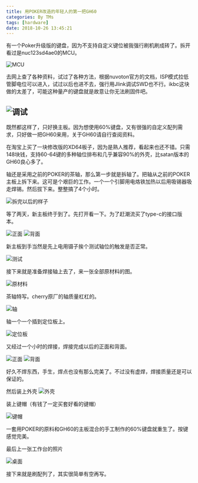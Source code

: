 ```yaml
---
title: 用POKER改造的年轻人的第一把GH60
categories: By TMs
tags: [hardware]
date: 2018-10-26 13:45:21
---
```


有一个Poker升级版的键盘，因为不支持自定义键位被我强行刷机刷成砖了。拆开看过是nuc123sd4ae0的MCU。


![MCU][1]

去网上查了各种资料，试过了各种方法，根据nuvoton官方的文档，ISP模式拉低管脚电位可以进入，试过以后也进不去，强行用Jlink调试SWD也不行。ikbc这块做的太差了，可能这种量产的键盘就是故意让你无法刷固件吧。

![调试][2]
----------
既然都这样了，只好换主板。因为想使用60%键盘，又有很强的自定义配列需求，只好做一把GH60来用，关于GH60请自行查阅资料。

在淘宝上买了一块修改版的XD64板子，因为是熟人推荐，看起来也还不错。只需148块钱，支持60-64键的多种轴位排布和几乎兼容90%的外壳，比satan版本的GH60良心多了。

轴还是采用之前的POKER的茶轴，那么第一步就是拆轴了。把轴从之前的POKER主板上拆下来。这可是个艰巨的工作。一个一个引脚用电烙铁加热以后用吸锡器吸走焊锡。然后拔下来。整整搞了4个小时。

![拆完以后的样子][3]

等了两天，新主板终于到了。先打开看一下。为了赶潮流买了type-c的接口版本。

![正面][4]
![背面][5]

新主板到手当然是先上电用镊子挨个测试轴位的触发是否正常。

![测试][8]

接下来就是准备焊接轴上去了，来一张全部原材料的图。

![原材料][6]

茶轴特写。cherry原厂的轴质量杠杠的。

![轴][7]

轴一个一个插到定位板上。

![定位板][9]

又经过一个小时的焊接，焊接完成以后的正面和背面。

![正面][10]
![背面][11]

好久不焊东西，手生，焊点也没有那么完美了。不过没有虚焊，焊接质量还是可以保证的。

然后装上外壳
![外壳][12]

装上键帽（有钱了一定买套好看的键帽）

![键帽][13]

一套用POKER的原料和GH60的主板混合的手工制作的60%键盘就重生了。按键感觉完美。

最后上一张工作台的照片

![桌面][14]

接下来就是刷配列了，其实很简单有空再写。


  [1]: https://cdn.tms.qnxg.net/article/20181026/gh60/1.jpg!500
  [2]: https://cdn.tms.qnxg.net/article/20181026/gh60/2.jpg!500
  [3]: https://cdn.tms.qnxg.net/article/20181026/gh60/3.jpg!500
  [4]: https://cdn.tms.qnxg.net/article/20181026/gh60/4.jpg!500
  [5]: https://cdn.tms.qnxg.net/article/20181026/gh60/5.jpg!500
  [6]: https://cdn.tms.qnxg.net/article/20181026/gh60/6.jpg!500
  [7]: https://cdn.tms.qnxg.net/article/20181026/gh60/7.jpg!500
  [8]: https://cdn.tms.qnxg.net/article/20181026/gh60/8.jpg!500
  [9]: https://cdn.tms.qnxg.net/article/20181026/gh60/9.jpg!500
  [10]: https://cdn.tms.qnxg.net/article/20181026/gh60/10.jpg!500
  [11]: https://cdn.tms.qnxg.net/article/20181026/gh60/11.jpg!500
  [12]: https://cdn.tms.qnxg.net/article/20181026/gh60/12.jpg!500
  [13]: https://cdn.tms.qnxg.net/article/20181026/gh60/13.jpg!500
  [14]: https://cdn.tms.qnxg.net/article/20181026/gh60/14.jpg!500